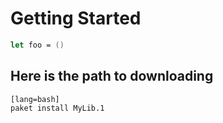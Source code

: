 # Getting Started

```fsharp
let foo = ()
```

## Here is the path to downloading 

    [lang=bash]
    paket install MyLib.1


